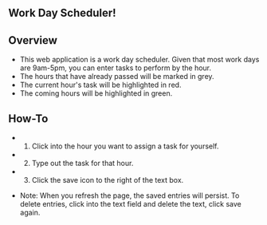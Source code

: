 ## Work Day Scheduler!

## Overview
* This web application is a work day scheduler. Given that most work days are 9am-5pm, you can enter tasks to perform by the hour.
* The hours that have already passed will be marked in grey.
* The current hour's task will be highlighted in red.
* The coming hours will be highlighted in green.

## How-To
* 1. Click into the hour you want to assign a task for yourself.
* 2. Type out the task for that hour.
* 3. Click the save icon to the right of the text box.

* Note: When you refresh the page, the saved entries will persist. To delete entries, click into the text field and delete the text, click save again.